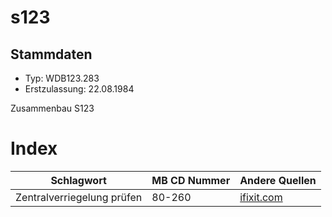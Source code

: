 # s123

## Stammdaten
- Typ: WDB123.283
- Erstzulassung: 22.08.1984


Zusammenbau S123

# Index
| Schlagwort                         | MB CD Nummer | Andere Quellen |
|------------------------------------|--------------|----------------|
| Zentralverriegelung prüfen | 80-260 | [ifixit.com](https://de.ifixit.com/Anleitung/Mercedes+W123+Vakuumschlie%C3%9Fer+des+Kofferraums+tauschen/20613) |
